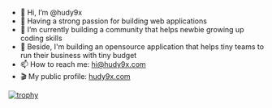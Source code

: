 - 👋 Hi, I’m @hudy9x
- 👀 Having a strong passion for building web applications
- 🌱 I’m currently building a community that helps newbie growing up coding skills
- 💞️ Beside, I'm building an opensource application that helps tiny teams to run their business with tiny budget
- 📫 How to reach me: hi@hudy9x.com
- 🎬 My public profile: [hudy9x.com](https://www.hudy9x.com/)  

<!---
hudy9x/hudy9x is a ✨ special ✨ repository because its `README.md` (this file) appears on your GitHub profile.
You can click the Preview link to take a look at your changes.
--->

[![trophy](https://github-profile-trophy.vercel.app/?username=hudy9x&theme=onedark)](https://github.com/hudy9x/github-profile-trophy)
